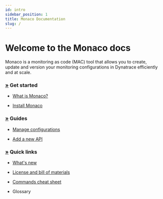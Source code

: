 ```yaml
---
id: intro
sidebar_position: 1
title: Monaco Documentation
slug: /
---
```


# Welcome to the Monaco docs

<p>
Monaco is a monitoring as code (MAC) tool that allows you to create, update and version your monitoring configurations in Dynatrace efficiently and at scale.
</p>


<div class="container-fluid">
  <p></p>

  <div class="row">

  <div class="col-md-6 col sm-12">
    <p></p>
    <h3 id="get-started">
      <a name="get-started" class="anchor" href="#get-started">»</a>
      Get started
    </h3>

  <ul>


  <li>

[What is Monaco?](./Get-Started/intro)
  </li>

<li>

[Install Monaco](./Get-Started/install-monaco)

</li>
  </ul>


  </div>
  <div class="col-md-6 col sm-12">
    <p></p>
    <h3 id="get-started">
      <a name="get-started" class="anchor" href="#get-started">»</a>
      Guides
    </h3>

  <ul>

  <li>

[Manage configurations](./Guides/manage-configuration)

  </li>
  <li>

[Add a new API](./Guides/add_new_api)
  </li>

  </ul>


  </div>

<div class="col-md-6 col sm-12">
    <p></p>
    <h3 id="get-started">
      <a name="get-started" class="anchor" href="#get-started">»</a>
      Quick links
    </h3>

  <ul>

   <li>

[What's new](https://github.com/dynatrace-oss/dynatrace-monitoring-as-code/releases)
  </li>

  <li>

[License and bill of materials](./Useful-links/bill-of-materials)  

  </li>

  <li>

[Commands cheat sheet](./commands/commands.md)

  </li>
  <li>

Glossary
  </li>

  </ul>


  </div>

  </div>


</div>
